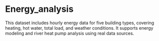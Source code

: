 # Energy_analysis
This dataset includes hourly energy data for five building types, covering heating, hot water, total load, and weather conditions. It supports energy modeling and river heat pump analysis using real data sources.
